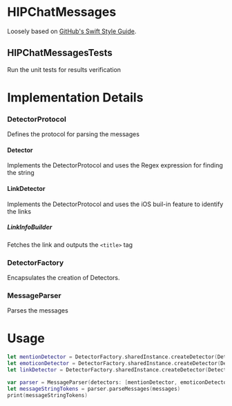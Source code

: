 # HIPChatMessages
Loosely based on [GitHub's Swift Style Guide](https://github.com/github/swift-style-guide).
## HIPChatMessagesTests

Run the unit tests for results verification


# Implementation Details

### DetectorProtocol
Defines the protocol for parsing the messages 
#### Detector
Implements the DetectorProtocol and uses the Regex expression for finding the string
#### LinkDetector
Implements the DetectorProtocol and uses the iOS buil-in feature to identify the links
##### LinkInfoBuilder
Fetches the link and outputs the `<title>` tag
### DetectorFactory
Encapsulates the creation of Detectors. 
### MessageParser
Parses the messages


# Usage

```swift
let mentionDetector = DetectorFactory.sharedInstance.createDetector(DetectorType.Mentions)
let emoticonDetector = DetectorFactory.sharedInstance.createDetector(DetectorType.Emoticons)
let linkDetector = DetectorFactory.sharedInstance.createDetector(DetectorType.Links)

var parser = MessageParser(detectors: [mentionDetector, emoticonDetector, linkDetector])
let messageStringTokens = parser.parseMessages(messages)
print(messageStringTokens)
```
